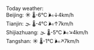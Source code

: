 Today weather:  
Beijing: ☀️   🌡️-6°C 🌬️↓4km/h  
Tianjin: 🌫  🌡️-4°C 🌬️↑7km/h  
Shijiazhuang: 🌫  🌡️-5°C 🌬️↘4km/h  
Tangshan: ☀️   🌡️-1°C 🌬️↗7km/h  

